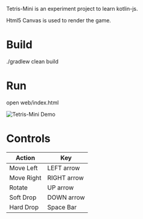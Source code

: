 Tetris-Mini is an experiment project to learn kotlin-js.

Html5 Canvas is used to render the game. 

# Build
./gradlew clean build

# Run
open web/index.html


![Tetris-Mini Demo](gifs/tetris.gif)

# Controls
  Action     |     Key
  -----------|------------
  Move Left  | LEFT arrow
  Move Right | RIGHT arrow
  Rotate     | UP arrow
  Soft Drop  | DOWN arrow
  Hard Drop  | Space Bar
